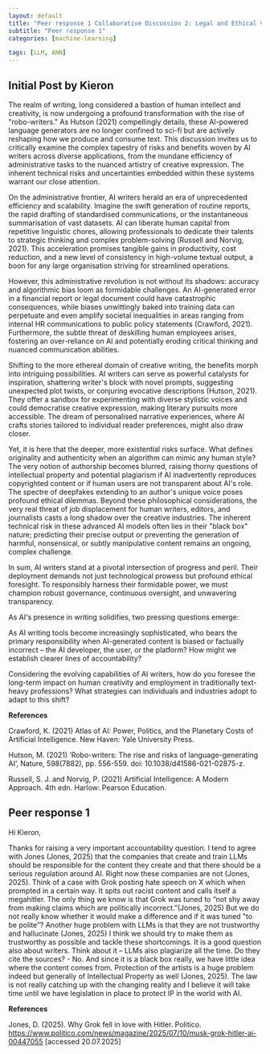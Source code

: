 ```yaml
---
layout: default
title: "Peer response 1 Collaborative Discussion 2: Legal and Ethical Views on ANN Applications"
subtitle: "Peer response 1"
categories: [machine-learning]

tags: [LLM, ANN]
---
```


## Initial Post by Kieron 

The realm of writing, long considered a bastion of human intellect and creativity, is now undergoing a profound transformation with the rise of "robo-writers." As Hutson (2021) compellingly details, these AI-powered language generators are no longer confined to sci-fi but are actively reshaping how we produce and consume text. This discussion invites us to critically examine the complex tapestry of risks and benefits woven by AI writers across diverse applications, from the mundane efficiency of administrative tasks to the nuanced artistry of creative expression. The inherent technical risks and uncertainties embedded within these systems warrant our close attention.

On the administrative frontier, AI writers herald an era of unprecedented efficiency and scalability. Imagine the swift generation of routine reports, the rapid drafting of standardised communications, or the instantaneous summarisation of vast datasets. AI can liberate human capital from repetitive linguistic chores, allowing professionals to dedicate their talents to strategic thinking and complex problem-solving (Russell and Norvig, 2021). This acceleration promises tangible gains in productivity, cost reduction, and a new level of consistency in high-volume textual output, a boon for any large organisation striving for streamlined operations.

However, this administrative revolution is not without its shadows: accuracy and algorithmic bias loom as formidable challenges. An AI-generated error in a financial report or legal document could have catastrophic consequences, while biases unwittingly baked into training data can perpetuate and even amplify societal inequalities in areas ranging from internal HR communications to public policy statements (Crawford, 2021). Furthermore, the subtle threat of deskilling human employees arises, fostering an over-reliance on AI and potentially eroding critical thinking and nuanced communication abilities.

Shifting to the more ethereal domain of creative writing, the benefits morph into intriguing possibilities. AI writers can serve as powerful catalysts for inspiration, shattering writer's block with novel prompts, suggesting unexpected plot twists, or conjuring evocative descriptions (Hutson, 2021). They offer a sandbox for experimenting with diverse stylistic voices and could democratise creative expression, making literary pursuits more accessible. The dream of personalised narrative experiences, where AI crafts stories tailored to individual reader preferences, might also draw closer.

Yet, it is here that the deeper, more existential risks surface. What defines originality and authenticity when an algorithm can mimic any human style? The very notion of authorship becomes blurred, raising thorny questions of intellectual property and potential plagiarism if AI inadvertently reproduces copyrighted content or if human users are not transparent about AI's role. The spectre of deepfakes extending to an author's unique voice poses profound ethical dilemmas. Beyond these philosophical considerations, the very real threat of job displacement for human writers, editors, and journalists casts a long shadow over the creative industries. The inherent technical risk in these advanced AI models often lies in their "black box" nature; predicting their precise output or preventing the generation of harmful, nonsensical, or subtly manipulative content remains an ongoing, complex challenge.

In sum, AI writers stand at a pivotal intersection of progress and peril. Their deployment demands not just technological prowess but profound ethical foresight. To responsibly harness their formidable power, we must champion robust governance, continuous oversight, and unwavering transparency.

As AI's presence in writing solidifies, two pressing questions emerge:

As AI writing tools become increasingly sophisticated, who bears the primary responsibility when AI-generated content is biased or factually incorrect – the AI developer, the user, or the platform? How might we establish clearer lines of accountability?

Considering the evolving capabilities of AI writers, how do you foresee the long-term impact on human creativity and employment in traditionally text-heavy professions? What strategies can individuals and industries adopt to adapt to this shift?

**References**

Crawford, K. (2021) Atlas of AI: Power, Politics, and the Planetary Costs of Artificial Intelligence. New Haven: Yale University Press.

Hutson, M. (2021) ‘Robo-writers: The rise and risks of language-generating AI’, Nature, 598(7882), pp. 556-559. doi: 10.1038/d41586-021-02875-z.

Russell, S. J. and Norvig, P. (2021) Artificial Intelligence: A Modern Approach. 4th edn. Harlow: Pearson Education.

## Peer response 1  

Hi Kieron,

Thanks for raising a very important accountability question. I tend to agree with Jones (Jones, 2025) that the companies that create and train LLMs should be responsible for the content they create and that there should be a serious regulation around AI. Right now these companies are not (Jones, 2025). Think of a case with Grok posting hate speech on X which when prompted in a certain way. It spits out racist content and calls itself a megahitler. The only thing we know is that Grok was tuned to “not shy away from making claims which are politically incorrect.”(Jones, 2025) But we do not really know whether it would make a difference and if it was tuned "to be polite”? Another huge problem with LLMs is that they are not trustworthy and hallucinate (Jones, 2025) I think we should try to make them as trustworthy as possible and tackle these shortcomings.
It is a good question also about writers. Think about it – LLMs also plagiarize all the time. Do they cite the sources? - No. And since it is a black box really, we have little idea where the content comes from. Protection of the artists is a huge problem indeed but generally of Intellectual Property as well (Jones, 2025). The law is not really catching up with the changing reality and I believe it will take time until we have legislation in place to protect IP in the world with AI.

**References**

Jones, D. (2025). Why Grok fell in love with Hitler. Politico. https://www.politico.com/news/magazine/2025/07/10/musk-grok-hitler-ai-00447055 [accessed 20.07.2025]
